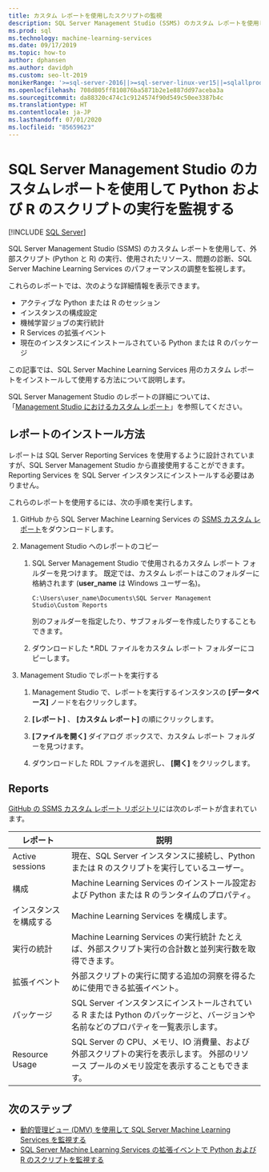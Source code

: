 ```yaml
---
title: カスタム レポートを使用したスクリプトの監視
description: SQL Server Management Studio (SSMS) のカスタム レポートを使用して、外部スクリプト (Python と R) の実行、使用されたリソース、問題の診断、SQL Server Machine Learning Services のパフォーマンスの調整を監視します。
ms.prod: sql
ms.technology: machine-learning-services
ms.date: 09/17/2019
ms.topic: how-to
author: dphansen
ms.author: davidph
ms.custom: seo-lt-2019
monikerRange: '>=sql-server-2016||>=sql-server-linux-ver15||=sqlallproducts-allversions'
ms.openlocfilehash: 708d805ff810876ba5871b2e1e887dd97aceba3a
ms.sourcegitcommit: da88320c474c1c9124574f90d549c50ee3387b4c
ms.translationtype: HT
ms.contentlocale: ja-JP
ms.lasthandoff: 07/01/2020
ms.locfileid: "85659623"
---
```

# <a name="monitor-python-and-r-script-execution-using-custom-reports-in-sql-server-management-studio"></a>SQL Server Management Studio のカスタムレポートを使用して Python および R のスクリプトの実行を監視する
 [!INCLUDE [SQL Server](../../includes/applies-to-version/sqlserver.md)]

SQL Server Management Studio (SSMS) のカスタム レポートを使用して、外部スクリプト (Python と R) の実行、使用されたリソース、問題の診断、SQL Server Machine Learning Services のパフォーマンスの調整を監視します。

これらのレポートでは、次のような詳細情報を表示できます。

- アクティブな Python または R のセッション
- インスタンスの構成設定
- 機械学習ジョブの実行統計
- R Services の拡張イベント
- 現在のインスタンスにインストールされている Python または R のパッケージ

この記事では、SQL Server Machine Learning Services 用のカスタム レポートをインストールして使用する方法について説明します。

SQL Server Management Studio のレポートの詳細については、「[Management Studio におけるカスタム レポート](../../ssms/object/custom-reports-in-management-studio.md)」を参照してください。

## <a name="how-to-install-the-reports"></a>レポートのインストール方法

レポートは SQL Server Reporting Services を使用するように設計されていますが、SQL Server Management Studio から直接使用することができます。 Reporting Services を SQL Server インスタンスにインストールする必要はありません。

これらのレポートを使用するには、次の手順を実行します。

1. GitHub から SQL Server Machine Learning Services の [SSMS カスタム レポート](https://github.com/Microsoft/sql-server-samples/tree/master/samples/features/machine-learning-services/ssms-custom-reports)をダウンロードします。

2. Management Studio へのレポートのコピー

    1. SQL Server Management Studio で使用されるカスタム レポート フォルダーを見つけます。 既定では、カスタム レポートはこのフォルダーに格納されます (**user_name** は Windows ユーザー名)。

        `C:\Users\user_name\Documents\SQL Server Management Studio\Custom Reports`

       別のフォルダーを指定したり、サブフォルダーを作成したりすることもできます。

    2. ダウンロードした *.RDL ファイルをカスタム レポート フォルダーにコピーします。

3. Management Studio でレポートを実行する

    1. Management Studio で、レポートを実行するインスタンスの **[データベース]** ノードを右クリックします。

    2. **[レポート]** 、 **[カスタム レポート]** の順にクリックします。

    3. **[ファイルを開く]** ダイアログ ボックスで、カスタム レポート フォルダーを見つけます。

    4. ダウンロードした RDL ファイルを選択し、 **[開く]** をクリックします。

## <a name="reports"></a>Reports

[GitHub の SSMS カスタム レポート リポジトリ](https://github.com/Microsoft/sql-server-samples/tree/master/samples/features/machine-learning-services/ssms-custom-reports)には次のレポートが含まれています。

| レポート | 説明 |
|-|-|
| Active sessions | 現在、SQL Server インスタンスに接続し、Python または R のスクリプトを実行しているユーザー。 |
| 構成 | Machine Learning Services のインストール設定および Python または R のランタイムのプロパティ。 |
| インスタンスを構成する | Machine Learning Services を構成します。 |
| 実行の統計 | Machine Learning Services の実行統計 たとえば、外部スクリプト実行の合計数と並列実行数を取得できます。 |
| 拡張イベント | 外部スクリプトの実行に関する追加の洞察を得るために使用できる拡張イベント。 |
| パッケージ | SQL Server インスタンスにインストールされている R または Python のパッケージと、バージョンや名前などのプロパティを一覧表示します。 |
| Resource Usage | SQL Server の CPU、メモリ、IO 消費量、および外部スクリプトの実行を表示します。 外部のリソース プールのメモリ設定を表示することもできます。 |

## <a name="next-steps"></a>次のステップ

- [動的管理ビュー (DMV) を使用して SQL Server Machine Learning Services を監視する](monitor-sql-server-machine-learning-services-using-dynamic-management-views.md)
- [SQL Server Machine Learning Services の拡張イベントで Python および R のスクリプトを監視する](extended-events.md)
